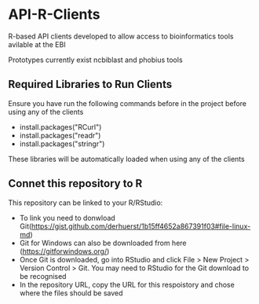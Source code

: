 
# API-R-Clients
R-based API clients developed to allow access to bioinformatics tools avilable at the EBI

Prototypes currently exist ncbiblast and phobius tools 
## Required Libraries to Run Clients
Ensure you have run the following commands before in the project before using any of the clients

- install.packages("RCurl")
- install.packages("readr")
- install.packages("stringr")

These libraries will be automatically loaded when using any of the clients
## Connet this repository to R
This repository can be linked to your R/RStudio: 

- To link you need to donwload Git(https://gist.github.com/derhuerst/1b15ff4652a867391f03#file-linux-md)
- Git for Windows can also be downloaded from here (https://gitforwindows.org/)
- Once Git is downloaded, go into RStudio and click File > New Project > Version Control > Git. You may need to RStudio for the Git download to be recognised
- In the repository URL, copy the URL for this respoistory and chose where the files should be saved

